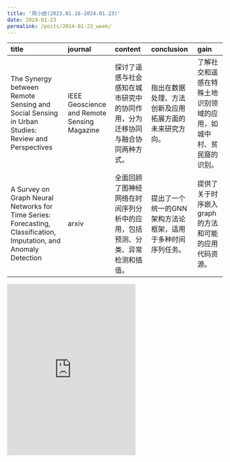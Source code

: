 ```yaml
---
title: '周小结(2023.01.16-2024.01.23)'
date: 2024-01-23
permalink: /posts/2024-01-23_week/
---
```

| title                                                                                                             | journal                                     | content                                                                      | conclusion                                                  | gain                                                             |
|:------------------------------------------------------------------------------------------------------------------|:--------------------------------------------|:-----------------------------------------------------------------------------|:------------------------------------------------------------|:-----------------------------------------------------------------|
| The Synergy between Remote Sensing and Social Sensing in Urban Studies: Review and Perspectives                   | IEEE Geoscience and Remote Sensing Magazine | 探讨了遥感与社会感知在城市研究中的协同作用，分为迁移协同与融合协同两种方式。 | 指出在数据处理、方法创新及应用拓展方面的未来研究方向。      | 了解社交和遥感在特殊土地识别领域的应用，如城中村、贫民窟的识别。 |
| A Survey on Graph Neural Networks for Time Series: Forecasting, Classification, Imputation, and Anomaly Detection | arxiv                                       | 全面回顾了图神经网络在时间序列分析中的应用，包括预测、分类、异常检测和插值。 | 提出了一个统一的GNN架构方法论框架，适用于多种时间序列任务。 | 提供了关于时序嵌入graph的方法和可能的应用代码资源。              |

<embed src="http://127.0.0.1:4000/files/post/2024-01-23-week.pdf" type="application/pdf" height="400px" />
    